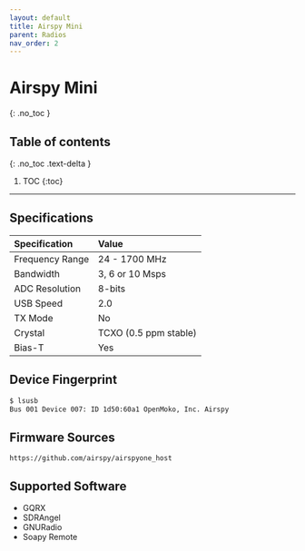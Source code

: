 ```yaml
---
layout: default
title: Airspy Mini
parent: Radios
nav_order: 2
---
```


# Airspy Mini
{: .no_toc }

## Table of contents
{: .no_toc .text-delta }

1. TOC
{:toc}

---

## Specifications

| Specification   | Value           |
|:----------------|:----------------|
| Frequency Range | 24 - 1700 MHz   |
| Bandwidth       | 3, 6 or 10 Msps |
| ADC Resolution  | 8-bits          |
| USB Speed       | 2.0             |
| TX Mode         | No              |
| Crystal         | TCXO (0.5 ppm stable) |
| Bias-T          | Yes             |

## Device Fingerprint
```bash
$ lsusb
Bus 001 Device 007: ID 1d50:60a1 OpenMoko, Inc. Airspy
```

## Firmware Sources
```
https://github.com/airspy/airspyone_host
```

## Supported Software
- GQRX 
- SDRAngel
- GNURadio
- Soapy Remote
